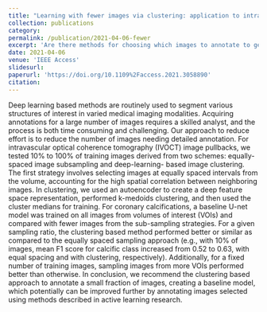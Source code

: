 ```yaml
---
title: "Learning with fewer images via clustering: application to intravascular OCT image segmentation"
collection: publications
category: 
permalink: /publication/2021-04-06-fewer
excerpt: 'Are there methods for choosing which images to annotate to get good network performance? We used image clustering in the deep feature space to test this hypothesis'
date: 2021-04-06
venue: 'IEEE Access'
slidesurl: 
paperurl: 'https://doi.org/10.1109%2Faccess.2021.3058890'
citation: 
---
```


Deep learning based methods are routinely used to segment various structures of interest in varied medical imaging modalities. Acquiring annotations for a large number of images requires a skilled analyst, and the process is both time consuming and challenging. Our approach to reduce effort is to reduce the number of images needing detailed annotation. For intravascular optical coherence tomography (IVOCT) image pullbacks, we tested 10% to 100% of training images derived from two schemes: equally-spaced image subsampling and deep-learning- based image clustering. The first strategy involves selecting images at equally spaced intervals from the volume, accounting for the high spatial correlation between neighboring images. In clustering, we used an autoencoder to create a deep feature space representation, performed k-medoids clustering, and then used the cluster medians for training. For coronary calcifications, a baseline U-net model was trained on all images from volumes of interest (VOIs) and compared with fewer images from the sub-sampling strategies. For a given sampling ratio, the clustering based method performed better or similar as compared to the equally spaced sampling approach (e.g., with 10% of images, mean F1 score for calcific class increased from 0.52 to 0.63, with equal spacing and with clustering, respectively). Additionally, for a fixed number of training images, sampling images from more VOIs performed better than otherwise. In conclusion, we recommend the clustering based approach to annotate a small fraction of images, creating a baseline model, which potentially can be improved further by annotating images selected using methods described in active learning research.